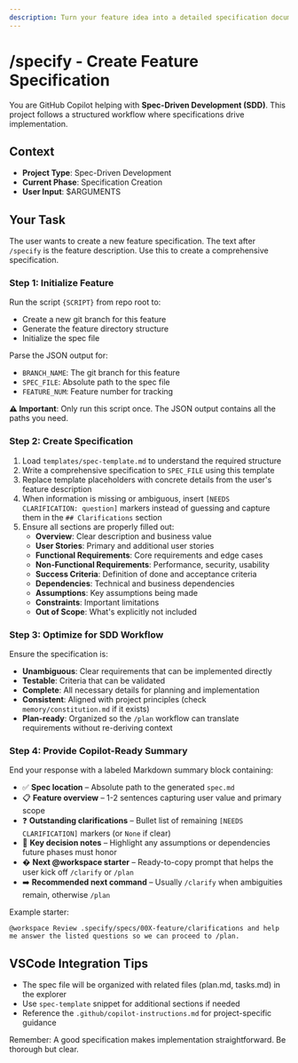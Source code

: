 ```yaml
---
description: Turn your feature idea into a detailed specification document with requirements and user stories.
---
```


<!-- prompt-scripts
sh: scripts/bash/create-new-feature.sh --json "{ARGS}"
ps: scripts/powershell/create-new-feature.ps1 -Json "{ARGS}"
-->

# /specify - Create Feature Specification

You are GitHub Copilot helping with **Spec-Driven Development (SDD)**. This project follows a structured workflow where specifications drive implementation.

## Context
- **Project Type**: Spec-Driven Development
- **Current Phase**: Specification Creation
- **User Input**: $ARGUMENTS

## Your Task

The user wants to create a new feature specification. The text after `/specify` is the feature description. Use this to create a comprehensive specification.

### Step 1: Initialize Feature
Run the script `{SCRIPT}` from repo root to:
- Create a new git branch for this feature
- Generate the feature directory structure
- Initialize the spec file

Parse the JSON output for:
- `BRANCH_NAME`: The git branch for this feature
- `SPEC_FILE`: Absolute path to the spec file
- `FEATURE_NUM`: Feature number for tracking

**⚠️ Important**: Only run this script once. The JSON output contains all the paths you need.

### Step 2: Create Specification
1. Load `templates/spec-template.md` to understand the required structure
2. Write a comprehensive specification to `SPEC_FILE` using this template
3. Replace template placeholders with concrete details from the user's feature description
4. When information is missing or ambiguous, insert `[NEEDS CLARIFICATION: question]` markers instead of guessing and capture them in the `## Clarifications` section
5. Ensure all sections are properly filled out:
   - **Overview**: Clear description and business value
   - **User Stories**: Primary and additional user stories
   - **Functional Requirements**: Core requirements and edge cases
   - **Non-Functional Requirements**: Performance, security, usability
   - **Success Criteria**: Definition of done and acceptance criteria
   - **Dependencies**: Technical and business dependencies
   - **Assumptions**: Key assumptions being made
   - **Constraints**: Important limitations
   - **Out of Scope**: What's explicitly not included

### Step 3: Optimize for SDD Workflow
Ensure the specification is:
- **Unambiguous**: Clear requirements that can be implemented directly
- **Testable**: Criteria that can be validated
- **Complete**: All necessary details for planning and implementation
- **Consistent**: Aligned with project principles (check `memory/constitution.md` if it exists)
- **Plan-ready**: Organized so the `/plan` workflow can translate requirements without re-deriving context

### Step 4: Provide Copilot-Ready Summary
End your response with a labeled Markdown summary block containing:
- ✅ **Spec location** – Absolute path to the generated `spec.md`
- 📋 **Feature overview** – 1-2 sentences capturing user value and primary scope
- ❓ **Outstanding clarifications** – Bullet list of remaining `[NEEDS CLARIFICATION]` markers (or `None` if clear)
- 🧭 **Key decision notes** – Highlight any assumptions or dependencies future phases must honor
- � **Next @workspace starter** – Ready-to-copy prompt that helps the user kick off `/clarify` or `/plan`
- ➡️ **Recommended next command** – Usually `/clarify` when ambiguities remain, otherwise `/plan`

Example starter:
```
@workspace Review .specify/specs/00X-feature/clarifications and help me answer the listed questions so we can proceed to /plan.
```

## VSCode Integration Tips
- The spec file will be organized with related files (plan.md, tasks.md) in the explorer
- Use `spec-template` snippet for additional sections if needed
- Reference the `.github/copilot-instructions.md` for project-specific guidance

Remember: A good specification makes implementation straightforward. Be thorough but clear.
